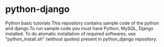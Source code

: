 # python-django
Python basic tutorials
This repository contains sample code of the python and django.To run sample code you must have Python, MySQL, Django installed.
To do atomatic installation of required softwares, use "python_install.sh" (without quotes) present in python_django repository.
